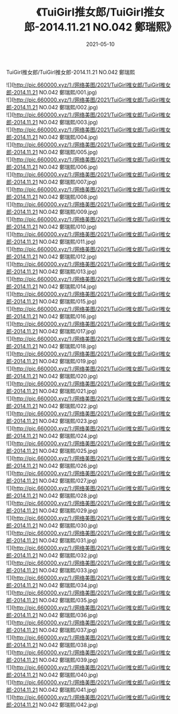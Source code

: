 ﻿---
layout: post
title:  《TuiGirl推女郎/TuiGirl推女郎-2014.11.21 NO.042 鄭瑞熙》
date:   2021-05-10
img: http://pic.660000.xyz/1:/网络美图/2021/TuiGirl推女郎/TuiGirl推女郎-2014.11.21 NO.042 鄭瑞熙/000.jpg
categories: [美女, 清纯, 唯美]
---

TuiGirl推女郎/TuiGirl推女郎-2014.11.21 NO.042 鄭瑞熙

 ![](http://pic.660000.xyz/1:/网络美图/2021/TuiGirl推女郎/TuiGirl推女郎-2014.11.21 NO.042 鄭瑞熙/001.jpg) <br>![](http://pic.660000.xyz/1:/网络美图/2021/TuiGirl推女郎/TuiGirl推女郎-2014.11.21 NO.042 鄭瑞熙/002.jpg) <br>![](http://pic.660000.xyz/1:/网络美图/2021/TuiGirl推女郎/TuiGirl推女郎-2014.11.21 NO.042 鄭瑞熙/003.jpg) <br>![](http://pic.660000.xyz/1:/网络美图/2021/TuiGirl推女郎/TuiGirl推女郎-2014.11.21 NO.042 鄭瑞熙/004.jpg) <br>![](http://pic.660000.xyz/1:/网络美图/2021/TuiGirl推女郎/TuiGirl推女郎-2014.11.21 NO.042 鄭瑞熙/005.jpg) <br>![](http://pic.660000.xyz/1:/网络美图/2021/TuiGirl推女郎/TuiGirl推女郎-2014.11.21 NO.042 鄭瑞熙/006.jpg) <br>![](http://pic.660000.xyz/1:/网络美图/2021/TuiGirl推女郎/TuiGirl推女郎-2014.11.21 NO.042 鄭瑞熙/007.jpg) <br>![](http://pic.660000.xyz/1:/网络美图/2021/TuiGirl推女郎/TuiGirl推女郎-2014.11.21 NO.042 鄭瑞熙/008.jpg) <br>![](http://pic.660000.xyz/1:/网络美图/2021/TuiGirl推女郎/TuiGirl推女郎-2014.11.21 NO.042 鄭瑞熙/009.jpg) <br>![](http://pic.660000.xyz/1:/网络美图/2021/TuiGirl推女郎/TuiGirl推女郎-2014.11.21 NO.042 鄭瑞熙/010.jpg) <br>![](http://pic.660000.xyz/1:/网络美图/2021/TuiGirl推女郎/TuiGirl推女郎-2014.11.21 NO.042 鄭瑞熙/011.jpg) <br>![](http://pic.660000.xyz/1:/网络美图/2021/TuiGirl推女郎/TuiGirl推女郎-2014.11.21 NO.042 鄭瑞熙/012.jpg) <br>![](http://pic.660000.xyz/1:/网络美图/2021/TuiGirl推女郎/TuiGirl推女郎-2014.11.21 NO.042 鄭瑞熙/013.jpg) <br>![](http://pic.660000.xyz/1:/网络美图/2021/TuiGirl推女郎/TuiGirl推女郎-2014.11.21 NO.042 鄭瑞熙/014.jpg) <br>![](http://pic.660000.xyz/1:/网络美图/2021/TuiGirl推女郎/TuiGirl推女郎-2014.11.21 NO.042 鄭瑞熙/015.jpg) <br>![](http://pic.660000.xyz/1:/网络美图/2021/TuiGirl推女郎/TuiGirl推女郎-2014.11.21 NO.042 鄭瑞熙/016.jpg) <br>![](http://pic.660000.xyz/1:/网络美图/2021/TuiGirl推女郎/TuiGirl推女郎-2014.11.21 NO.042 鄭瑞熙/017.jpg) <br>![](http://pic.660000.xyz/1:/网络美图/2021/TuiGirl推女郎/TuiGirl推女郎-2014.11.21 NO.042 鄭瑞熙/018.jpg) <br>![](http://pic.660000.xyz/1:/网络美图/2021/TuiGirl推女郎/TuiGirl推女郎-2014.11.21 NO.042 鄭瑞熙/019.jpg) <br>![](http://pic.660000.xyz/1:/网络美图/2021/TuiGirl推女郎/TuiGirl推女郎-2014.11.21 NO.042 鄭瑞熙/020.jpg) <br>![](http://pic.660000.xyz/1:/网络美图/2021/TuiGirl推女郎/TuiGirl推女郎-2014.11.21 NO.042 鄭瑞熙/021.jpg) <br>![](http://pic.660000.xyz/1:/网络美图/2021/TuiGirl推女郎/TuiGirl推女郎-2014.11.21 NO.042 鄭瑞熙/022.jpg) <br>![](http://pic.660000.xyz/1:/网络美图/2021/TuiGirl推女郎/TuiGirl推女郎-2014.11.21 NO.042 鄭瑞熙/023.jpg) <br>![](http://pic.660000.xyz/1:/网络美图/2021/TuiGirl推女郎/TuiGirl推女郎-2014.11.21 NO.042 鄭瑞熙/024.jpg) <br>![](http://pic.660000.xyz/1:/网络美图/2021/TuiGirl推女郎/TuiGirl推女郎-2014.11.21 NO.042 鄭瑞熙/025.jpg) <br>![](http://pic.660000.xyz/1:/网络美图/2021/TuiGirl推女郎/TuiGirl推女郎-2014.11.21 NO.042 鄭瑞熙/026.jpg) <br>![](http://pic.660000.xyz/1:/网络美图/2021/TuiGirl推女郎/TuiGirl推女郎-2014.11.21 NO.042 鄭瑞熙/027.jpg) <br>![](http://pic.660000.xyz/1:/网络美图/2021/TuiGirl推女郎/TuiGirl推女郎-2014.11.21 NO.042 鄭瑞熙/028.jpg) <br>![](http://pic.660000.xyz/1:/网络美图/2021/TuiGirl推女郎/TuiGirl推女郎-2014.11.21 NO.042 鄭瑞熙/029.jpg) <br>![](http://pic.660000.xyz/1:/网络美图/2021/TuiGirl推女郎/TuiGirl推女郎-2014.11.21 NO.042 鄭瑞熙/030.jpg) <br>![](http://pic.660000.xyz/1:/网络美图/2021/TuiGirl推女郎/TuiGirl推女郎-2014.11.21 NO.042 鄭瑞熙/031.jpg) <br>![](http://pic.660000.xyz/1:/网络美图/2021/TuiGirl推女郎/TuiGirl推女郎-2014.11.21 NO.042 鄭瑞熙/032.jpg) <br>![](http://pic.660000.xyz/1:/网络美图/2021/TuiGirl推女郎/TuiGirl推女郎-2014.11.21 NO.042 鄭瑞熙/033.jpg) <br>![](http://pic.660000.xyz/1:/网络美图/2021/TuiGirl推女郎/TuiGirl推女郎-2014.11.21 NO.042 鄭瑞熙/034.jpg) <br>![](http://pic.660000.xyz/1:/网络美图/2021/TuiGirl推女郎/TuiGirl推女郎-2014.11.21 NO.042 鄭瑞熙/035.jpg) <br>![](http://pic.660000.xyz/1:/网络美图/2021/TuiGirl推女郎/TuiGirl推女郎-2014.11.21 NO.042 鄭瑞熙/036.jpg) <br>![](http://pic.660000.xyz/1:/网络美图/2021/TuiGirl推女郎/TuiGirl推女郎-2014.11.21 NO.042 鄭瑞熙/037.jpg) <br>![](http://pic.660000.xyz/1:/网络美图/2021/TuiGirl推女郎/TuiGirl推女郎-2014.11.21 NO.042 鄭瑞熙/038.jpg) <br>![](http://pic.660000.xyz/1:/网络美图/2021/TuiGirl推女郎/TuiGirl推女郎-2014.11.21 NO.042 鄭瑞熙/039.jpg) <br>![](http://pic.660000.xyz/1:/网络美图/2021/TuiGirl推女郎/TuiGirl推女郎-2014.11.21 NO.042 鄭瑞熙/040.jpg) <br>![](http://pic.660000.xyz/1:/网络美图/2021/TuiGirl推女郎/TuiGirl推女郎-2014.11.21 NO.042 鄭瑞熙/041.jpg) <br>![](http://pic.660000.xyz/1:/网络美图/2021/TuiGirl推女郎/TuiGirl推女郎-2014.11.21 NO.042 鄭瑞熙/042.jpg) <br>